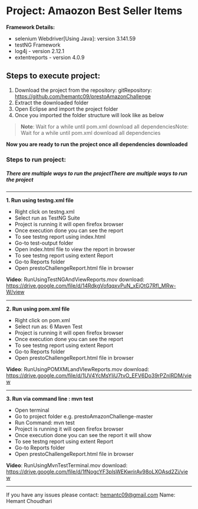 # Project: Amaozon Best Seller Items

**Framework Details:**
- selenium Webdriver[Using Java]: version 3.141.59
- testNG Framework 
- log4j - version 2.12.1
- extentreports - version 4.0.9

## Steps to execute project:

1. Download the project from the repository:
gitRepository: https://github.com/hemantc09/prestoAmazonChallenge
3. Extract the downloaded folder
4. Open Eclipse and import the project folder
5. Once you imported the folder structure will look like as below


> **Note**:  Wait for a while until pom.xml download all dependenciesNote:  Wait for a while until pom.xml download all dependencies

**Now you are ready to run the project once all dependencies downloaded**

### Steps to run project:

##### There are multiple ways to run the projectThere are multiple ways to run the project

------------

**1. Run using testng.xml file**
- Right click on testng.xml
- Select run as TestNG Suite
- Project is running it will open firefox browser
- Once execution done you can see the report 
- To see testng report using index.html
- Go-to test-output folder
- Open index.html file to view the report in browser
- To see testng report using  extent Report
- Go-to Reports folder
- Open prestoChallengeReport.html file in browser

**Video**: RunUsingTestNGAndViewReports.mov
download: https://drive.google.com/file/d/14RdkgVofqqxvPuN_xEjOtG7Rfl_MRw-W/view


------------


**2. Run using pom.xml file**

- Right click on pom.xml
- Select run as: 6 Maven Test
- Project is running it will open firefox browser
- Once execution done you can see the report 
- To see testng report using  extent Report
- Go-to Reports folder
- Open prestoChallengeReport.html file in browser

**Video**: RunUsingPOMXMLandVIewReports.mov
download: https://drive.google.com/file/d/1UV4YcMsYliU7tvO_EFV6Do39rPZnIRDM/view


------------



**3. Run via command line : mvn test**
- Open terminal 
- Go to project folder e.g. prestoAmazonChallenge-master
- Run Command:  mvn test
- Project is running it will open firefox browser
- Once execution done you can see the report it will show 
- To see testng report using  extent Report
- Go-to Reports folder
- Open prestoChallengeReport.html file in browser

**Video**: RunUsingMvnTestTerminal.mov
download: https://drive.google.com/file/d/1fNogcYF3plsWEKwrirAv98oLXOAsd2Zj/view

------------


>
 If you have any issues please contact: hemantc09@gmail.com
Name: Hemant Choudhari 

